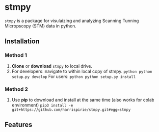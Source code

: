 # stmpy
`stmpy` is a package for visulaizing and analyzing Scanning Tunning Micropscopy (STM) data in python. 

## Installation
### Method 1
1. **Clone** or **download** `stmpy` to local drive.
2. For developers: navigate to within local copy of stmpy. 
```python python setup.py develop```
For users:
```python python setup.py install```
### Method 2
1. Use **pip** to download and install at the same time (also works for colab environment)
```pip3 install -e git+https://github.com/harrispirie/stmpy.git#egg=stmpy```

## Features


